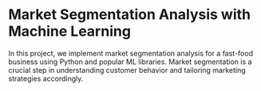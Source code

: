 # Market Segmentation Analysis with Machine Learning

In this project, we implement market segmentation analysis for a fast-food business using Python and popular ML libraries. Market segmentation is a crucial step in understanding customer behavior and tailoring marketing strategies accordingly.
